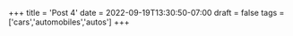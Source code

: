 +++
title = 'Post 4'
date = 2022-09-19T13:30:50-07:00
draft = false
tags = ['cars','automobiles','autos']
+++
